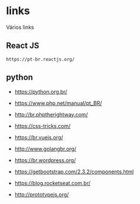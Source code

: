 # links
Vários links 

## React JS
```
https://pt-br.reactjs.org/
```

## python
- https://python.org.br/

- https://www.php.net/manual/pt_BR/

- http://br.phptherightway.com/

- https://css-tricks.com/

- https://br.vuejs.org/

- http://www.golangbr.org/

- https://br.wordpress.org/

- https://getbootstrap.com/2.3.2/components.html

- https://blog.rocketseat.com.br/

- http://prototypejs.org/
